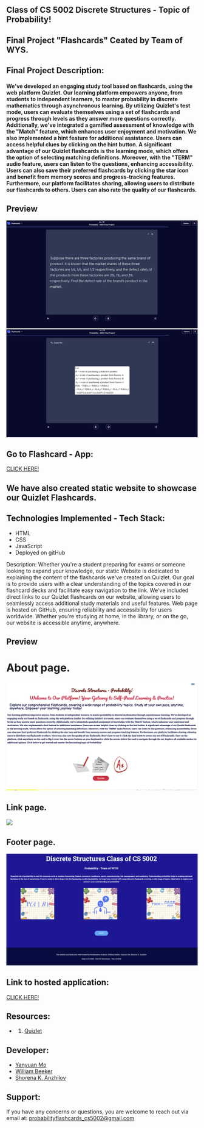 ##  Class of CS 5002 Discrete Structures - Topic of Probability!
## Final Project "Flashcards" Ceated by Team of WYS. 

## Final Project Description:
#### We've developed an engaging study tool based on flashcards, using the web platform Quizlet. Our learning platform empowers anyone, from students to independent learners, to master probability in discrete mathematics through asynchronous learning. By utilizing Quizlet's test mode, users can evaluate themselves using a set of flashcards and progress through levels as they answer more questions correctly. Additionally, we've integrated a gamified assessment of knowledge with the "Match" feature, which enhances user enjoyment and motivation. We also implemented a hint feature for additional assistance. Users can access helpful clues by clicking on the hint button. A significant advantage of our Quizlet flashcards is the learning mode, which offers the option of selecting matching definitions. Moreover, with the "TERM" audio feature, users can listen to the questions, enhancing accessibility. Users can also save their preferred flashcards by clicking the star icon and benefit from memory scores and progress-tracking features. Furthermore, our platform facilitates sharing, allowing users to distribute our flashcards to others. Users can also rate the quality of our flashcards. 

## Preview 
![alt text](img/readme4.png)
![alt text](img/readme5.png)


## Go to Flashcard - App:
[CLICK HERE!](https://quizlet.com/898347569/probability-cs-5002-final-project-flash-cards/)

## We have also created static website to showcase our Quizlet Flashcards. 

## Technologies Implemented - Tech Stack:
 - HTML
 - CSS
 - JavaScript
 - Deployed on gitHub 

Description:
Whether you're a student preparing for exams or someone looking to expand your knowledge, our static Website is dedicated to explaining the content of the flashcards we've created on Quizlet. Our goal is to provide users with a clear understanding of the topics covered in our flashcard decks and facilitate easy navigation to the link. We've included direct links to our Quizlet flashcards on our website, allowing users to seamlessly access additional study materials and useful features. Web page is hosted on GitHub, ensuring reliability and accessibility for users worldwide. Whether you're studying at home, in the library, or on the go, our website is accessible anytime, anywhere.

## Preview 
# About page.
![](img/readme1.png)

## Link page.
![](img/readme2.png)

## Footer page. 
![](img/readme3.png)


## Link to hosted application:
[CLICK HERE!](https://quizlet.com/898347569/probability-cs-5002-final-project-flash-cards/)


## Resources:
- 1. [Quizlet](https://quizlet.com/login?redir=https%3A%2F%2Fquizlet.com%2Flatest)


## Developer:
- [Yanyuan Mo](https://github.com/yanyuanmo)
- [William Beeker](https://github.com/wbeeker)
- [Shorena K. Anzhilov](https://github.com/ShorenaK)


## Support: 
 If you have any concerns or questions, you are welcome to reach out via email at: probabilityflashcards_cs5002@gmail.com 